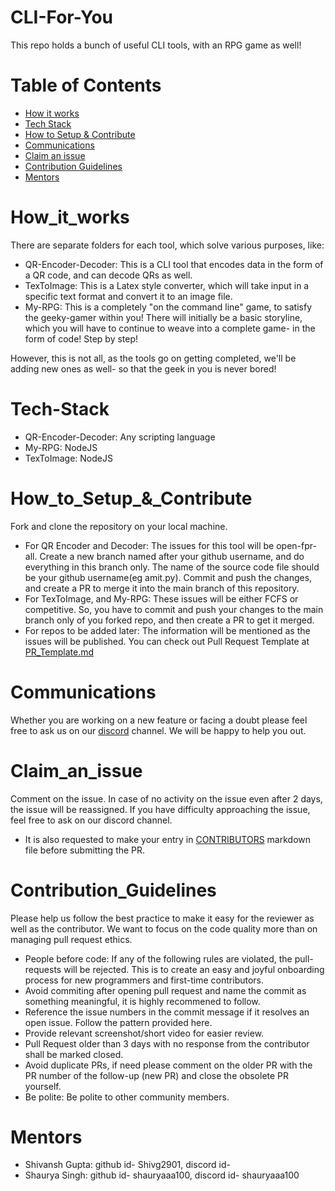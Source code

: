 # CLI-For-You
This repo holds a bunch of useful CLI tools, with an RPG game as well!
# Table of Contents
- [How it works](#How_it_works)
- [Tech Stack](#Tech-Stack)
- [How to Setup & Contribute](#How_to_Setup_&_Contribute)
- [Communications](#Communications)
- [Claim an issue](#Claim_an_issue)
- [Contribution Guidelines](#Contribution-Guidelines)
- [Mentors](#Mentors)
  
# How_it_works
There are separate folders for each tool, which solve various purposes, like:
- QR-Encoder-Decoder: This is a CLI tool that encodes data in the form of a QR code, and can decode QRs as well. 
- TexToImage: This is a Latex style converter, which will take input in a specific text format and convert it to an image file.
- My-RPG: This is a completely "on the command line" game, to satisfy the geeky-gamer within you! There will initially be a basic storyline, which you will have to continue to weave into a complete game- in the form of code! Step by step!

However, this is not all, as the tools go on getting completed, we'll be adding new ones as well- so that the geek in you is never bored!

# Tech-Stack
- QR-Encoder-Decoder: Any scripting language
- My-RPG: NodeJS
- TexToImage: NodeJS

# How_to_Setup_&_Contribute
Fork and clone the repository on your local machine.
- For QR Encoder and Decoder: The issues for this tool will be open-fpr-all. Create a new branch named after your github username, and do everything in this branch only. The name of the source code file should be your github username(eg amit.py). Commit and push the changes, and create a PR to merge it into the main branch of this repository.
- For TexToImage, and My-RPG: These issues will be either FCFS or competitive. So, you have to commit and push your changes to the main branch only of you forked repo, and then create a PR to get it merged.
- For repos to be added later: The information will be mentioned as the issues will be published.
You can check out Pull Request Template at [PR_Template.md](.github/PR_Template.md)

# Communications
Whether you are working on a new feature or facing a doubt please feel free to ask us on our [discord](https://discord.gg/uNdynbJ5) channel. We will be happy to help you out.

# Claim_an_issue
Comment on the issue. In case of no activity on the issue even after 2 days, the issue will be reassigned. If you have difficulty approaching the issue, feel free to ask on our discord channel.
- It is also requested to make your entry in [CONTRIBUTORS](contributors.md) markdown file before submitting the PR.

# Contribution_Guidelines
Please help us follow the best practice to make it easy for the reviewer as well as the contributor. We want to focus on the code quality more than on managing pull request ethics.

- People before code: If any of the following rules are violated, the pull-requests will be rejected. This is to create an easy and joyful onboarding process for new programmers and first-time contributors.
- Avoid commiting after opening pull request and name the commit as something meaningful, it is highly recommened to follow.
- Reference the issue numbers in the commit message if it resolves an open issue. Follow the pattern provided here.
- Provide relevant screenshot/short video for easier review.
- Pull Request older than 3 days with no response from the contributor shall be marked closed.
- Avoid duplicate PRs, if need please comment on the older PR with the PR number of the follow-up (new PR) and close the obsolete PR yourself.
- Be polite: Be polite to other community members.

# Mentors
- Shivansh Gupta: github id- Shivg2901, discord id- 
- Shaurya Singh: github id- shauryaaa100, discord id- shauryaaa100

